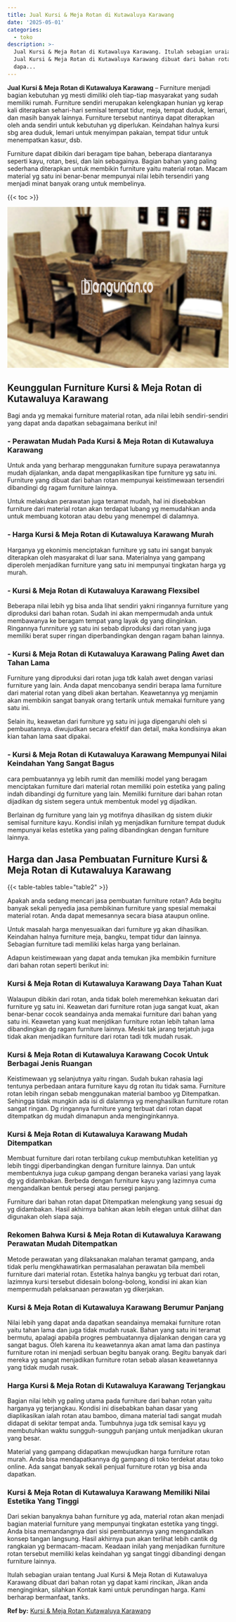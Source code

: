```yaml
---
title: Jual Kursi & Meja Rotan di Kutawaluya Karawang
date: '2025-05-01'
categories:
  - toko
description: >-
  Jual Kursi & Meja Rotan di Kutawaluya Karawang. Itulah sebagian uraian tentang
  Jual Kursi & Meja Rotan di Kutawaluya Karawang dibuat dari bahan rotan yg
  dapa...
---
```


**Jual Kursi & Meja Rotan di Kutawaluya Karawang** – Furniture menjadi bagian kebutuhan yg mesti dimiliki oleh tiap-tiap masyarakat yang sudah memiliki rumah. Furniture sendiri merupakan kelengkapan hunian yg kerap kali diterapkan sehari-hari semisal tempat tidur, meja, tempat duduk, lemari, dan masih banyak lainnya. Furniture tersebut nantinya dapat diterapkan oleh anda sendiri untuk kebutuhan yg diperlukan. Keindahan halnya kursi sbg area duduk, lemari untuk menyimpan pakaian, tempat tidur untuk menempatkan kasur, dsb.

Furniture dapat dibikin dari beragam tipe bahan, beberapa diantaranya seperti kayu, rotan, besi, dan lain sebagainya. Bagian bahan yang paling sederhana diterapkan untuk membikin furniture yaitu material rotan. Macam material yg satu ini benar-benar mempunyai nilai lebih tersendiri yang menjadi minat banyak orang untuk membelinya.

{{< toc >}}

![Jual Kursi & Meja Rotan di Kutawaluya Karawang](/images/kursi-meja-rotan-murah16.png)

## Keunggulan Furniture Kursi & Meja Rotan di Kutawaluya Karawang

Bagi anda yg memakai furniture material rotan, ada nilai lebih sendiri-sendiri yang dapat anda dapatkan sebagaimana berikut ini!

### \- Perawatan Mudah Pada Kursi & Meja Rotan di Kutawaluya Karawang

Untuk anda yang berharap menggunakan furniture supaya perawatannya mudah dijalankan, anda dapat mengaplikasikan tipe furniture yg satu ini. Furniture yang dibuat dari bahan rotan mempunyai keistimewaan tersendiri dibandingi dg ragam furniture lainnya.

Untuk melakukan perawatan juga teramat mudah, hal ini disebabkan furniture dari material rotan akan terdapat lubang yg memudahkan anda untuk membuang kotoran atau debu yang menempel di dalamnya.

### \- Harga Kursi & Meja Rotan di Kutawaluya Karawang Murah

Harganya yg ekonimis menciptakan furniture yg satu ini sangat banyak diterapkan oleh masyarakat di luar sana. Materialnya yang gampang diperoleh menjadikan furniture yang satu ini mempunyai tingkatan harga yg murah.

### \- Kursi & Meja Rotan di Kutawaluya Karawang Flexsibel

Beberapa nilai lebih yg bisa anda lihat sendiri yakni ringannya furniture yang diproduksi dari bahan rotan. Sudah ini akan mempermudah anda untuk membawanya ke beragam tempat yang layak dg yang diinginkan. Ringannya funrniture yg satu ini sebab diproduksi dari rotan yang juga memiliki berat super ringan diperbandingkan dengan ragam bahan lainnya.

### \- Kursi & Meja Rotan di Kutawaluya Karawang Paling Awet dan Tahan Lama

Furniture yang diproduksi dari rotan juga tdk kalah awet dengan variasi furniture yang lain. Anda dapat mencobanya sendiri berapa lama furniture dari material rotan yang dibeli akan bertahan. Keawetannya yg menjamin akan membikin sangat banyak orang tertarik untuk memakai furniture yang satu ini.

Selain itu, keawetan dari furniture yg satu ini juga dipengaruhi oleh si pembuatannya. diwujudkan secara efektif dan detail, maka kondisinya akan kian tahan lama saat dipakai.

### \- Kursi & Meja Rotan di Kutawaluya Karawang Mempunyai Nilai Keindahan Yang Sangat Bagus

cara pembuatannya yg lebih rumit dan memiliki model yang beragam menciptakan furniture dari material rotan memiliki poin estetika yang paling indah dibandingi dg furniture yang lain. Memiliki furniture dari bahan rotan dijadikan dg sistem segera untuk membentuk model yg dijadikan.

Berlainan dg furniture yang lain yg motifnya dihasilkan dg sistem diukir semisal furniture kayu. Kondisi inilah yg menjadikan furniture tempat duduk mempunyai kelas estetika yang paling dibandingkan dengan furniture lainnya.

## Harga dan Jasa Pembuatan Furniture Kursi & Meja Rotan di Kutawaluya Karawang

{{< table-tables table="table2" >}}

Apakah anda sedang mencari jasa pembuatan furniture rotan? Ada begitu banyak sekali penyedia jasa pembikinan furniture yang spesial memakai material rotan. Anda dapat memesannya secara biasa ataupun online.

Untuk masalah harga menyesuaikan dari furniture yg akan dihasilkan. Keindahan halnya furniture meja, bangku, tempat tidur dan lainnya. Sebagian furniture tadi memiliki kelas harga yang berlainan.

Adapun keistimewaan yang dapat anda temukan jika membikin furniture dari bahan rotan seperti berikut ini:

### Kursi & Meja Rotan di Kutawaluya Karawang Daya Tahan Kuat

Walaupun dibikin dari rotan, anda tidak boleh meremehkan kekuatan dari furniture yg satu ini. Keawetan dari furniture rotan juga sangat kuat, akan benar-benar cocok seandainya anda memakai furniture dari bahan yang satu ini. Keawetan yang kuat menjdikan furniture rotan lebih tahan lama dibandingkan dg ragam furniture lainnya. Meski tak jarang terjatuh juga tidak akan menjadikan furniture dari rotan tadi tdk mudah rusak.

### Kursi & Meja Rotan di Kutawaluya Karawang Cocok Untuk Berbagai Jenis Ruangan

Keistimewaan yg selanjutnya yaitu ringan. Sudah bukan rahasia lagi tentunya perbedaan antara furniture kayu dg rotan itu tidak sama. Furniture rotan lebih ringan sebab menggunakan material bamboo yg Ditempatkan. Sehingga tidak mungkin ada isi di dalamnya yg menghasilkan furniture rotan sangat ringan. Dg ringannya furniture yang terbuat dari rotan dapat ditempatkan dg mudah dimanapun anda menginginkannya.

### Kursi & Meja Rotan di Kutawaluya Karawang Mudah Ditempatkan

Membuat furniture dari rotan terbilang cukup membutuhkan ketelitian yg lebih tinggi diperbandingkan dengan furniture lainnya. Dan untuk membentuknya juga cukup gampang dengan beraneka variasi yang layak dg yg didambakan. Berbeda dengan furniture kayu yang lazimnya cuma mengandalkan bentuk persegi atau persegi panjang.

Furniture dari bahan rotan dapat Ditempatkan melengkung yang sesuai dg yg didambakan. Hasil akhirnya bahkan akan lebih elegan untuk dilihat dan digunakan oleh siapa saja.

### Rekomen Bahwa Kursi & Meja Rotan di Kutawaluya Karawang Perawatan Mudah Ditempatkan

Metode perawatan yang dilaksanakan malahan teramat gampang, anda tidak perlu mengkhawatirkan permasalahan perawatan bila membeli furniture dari material rotan. Estetika halnya bangku yg terbuat dari rotan, lazimnya kursi tersebut didesain bolong-bolong, kondisi ini akan kian mempermudah pelaksanaan perawatan yg dikerjakan.

### Kursi & Meja Rotan di Kutawaluya Karawang Berumur Panjang

Nilai lebih yang dapat anda dapatkan seandainya memakai furniture rotan yaitu tahan lama dan juga tidak mudah rusak. Bahan yang satu ini teramat bermutu, apalagi apabila progres pembuatannya dijalankan dengan cara yg sangat bagus. Oleh karena itu keawetannya akan amat lama dan pastinya furniture rotan ini menjadi serbuan begitu banyak orang. Begitu banyak dari mereka yg sangat menjadikan furniture rotan sebab alasan keawetannya yang tidak mudah rusak.

### Harga Kursi & Meja Rotan di Kutawaluya Karawang Terjangkau

Bagian nilai lebih yg paling utama pada furniture dari bahan rotan yaitu harganya yg terjangkau. Kondisi ini disebabkan bahan dasar yang diaplikasikan ialah rotan atau bamboo, dimana material tadi sangat mudah didapat di sekitar tempat anda. Tumbuhnya juga tdk semisal kayu yg membutuhkan waktu sungguh-sungguh panjang untuk menjadikan ukuran yang besar.

Material yang gampang didapatkan mewujudkan harga furniture rotan murah. Anda bisa mendapatkannya dg gampang di toko terdekat atau toko online. Ada sangat banyak sekali penjual furniture rotan yg bisa anda dapatkan.

### Kursi & Meja Rotan di Kutawaluya Karawang Memiliki Nilai Estetika Yang Tinggi

Dari sekian banyaknya bahan furniture yg ada, material rotan akan menjadi bagian material furniture yang mempunyai tingkatan estetika yang tinggi. Anda bisa memandangnya dari sisi pembuatannya yang mengandalkan konsep tangan langsung. Hasil akhirnya pun akan terlihat lebih cantik dg rangkaian yg bermacam-macam. Keadaan inilah yang menjadikan furniture rotan tersebut memiliki kelas keindahan yg sangat tinggi dibandingi dengan furniture lainnya.

Itulah sebagian uraian tentang Jual Kursi & Meja Rotan di Kutawaluya Karawang dibuat dari bahan rotan yg dapat kami rincikan, Jikan anda menginginkan, silahkan Kontak kami untuk perundingan harga. Kami berharap bermanfaat, tanks.

**Ref by:** [Kursi & Meja Rotan Kutawaluya Karawang](https://id.wikipedia.org/wiki/Kursi)
